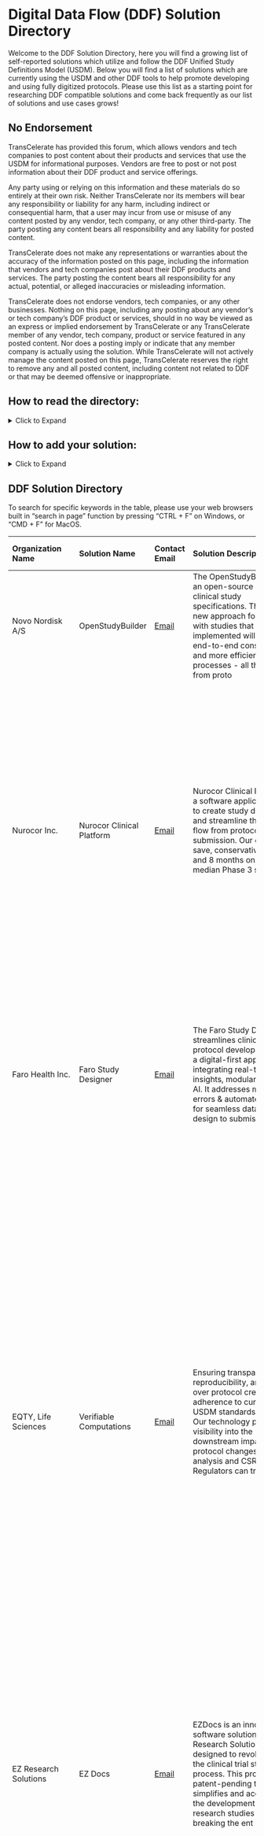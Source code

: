 # Digital Data Flow (DDF) Solution Directory
Welcome to the DDF Solution Directory, here you will find a growing list of self-reported solutions which utilize and follow the DDF Unified Study Definitions Model (USDM). Below you will find a list of solutions which are currently using the USDM and other DDF tools to help promote developing and using fully digitized protocols. Please use this list as a starting point for researching DDF compatible solutions and come back frequently as our list of solutions and use cases grows!

## No Endorsement
TransCelerate has provided this forum, which allows vendors and tech companies to post content about their products and services that use the USDM for informational purposes.  Vendors are free to post or not post information about their DDF product and service offerings. 

Any party using or relying on this information and these materials do so entirely at their own risk.  Neither TransCelerate nor its members will bear any responsibility or liability for any harm, including indirect or consequential harm, that a user may incur from use or misuse of any  content posted by any vendor, tech company, or any other third-party.  The party posting any content bears all responsibility and any liability for posted content.  

TransCelerate does not make any representations or warranties about the accuracy of the information posted on this page, including the information that vendors and tech companies post about their DDF products and services.   The party posting the content bears all responsibility for any actual, potential, or alleged inaccuracies or misleading information.  

TransCelerate does not endorse vendors, tech companies, or any other businesses.  Nothing on this page, including any posting about any vendor’s or tech company’s DDF product or services, should in no way be viewed as an express or implied endorsement by TransCelerate or any TransCelerate member of any vendor, tech company, product or service featured in any posted content.  Nor does a posting imply or indicate that any member company is actually using the solution.
While TransCelerate will not actively manage the content posted on this page, TransCelerate reserves the right to remove any and all posted content, including content not related to DDF or that may be deemed offensive or inappropriate.


## How to read the directory:
<details>

<summary>Click to Expand</summary>

<p></p>
Our current iteration of the DDF Solution Directory is meant to provide basic functionality for capturing and displaying solutions as they are submitted. New solutions will be appended to the bottom of the table in the order they are submitted, and we will work hard to ensure there are no duplications in the material.
<p></p>
<h3><u>Directory Table Colums</u></h3>
Each row of the table represents a unique solution, with colums containing the following information:
<p></p>
<ul>
<li><b>Organization Name</b> - Name of company or team which owns the solution</li>
<li><b>Solution Name</b> - Name of the specific DDF compatible solution</li>
<li><b>Contact Email</b> - Point of contact for more information on the solution</li>
<li><b>Solution Description</b> - Short description of what the solution does, limited to 250 characters max</li>
<li><b>More Info</b> - For more information, click this link to view the long description submitted with the solution</li>
<li><b>Covered Use Cases</b> - Specific use cases addressed by the solution (use case descriptions are below)</li>
<li><b>USDM Version Compatibility</b> - Latest compatible version of the USDM which the solution utilizes</li>
<li><b>Website</b> - External link to organizations website with more information on the specific solution</li>
<p></p>
</ul>
<h3><u>Use Case Descriptions</u></h3>
<ul>
<li><b>Data analytics and reporting</b> - Solutions automating SAP set-up and statistical analysis</li>
<li><b>Data storage in Metadata Repository (MDR)</b> - Solutions enabling data integration from/to an MDR</li>
<li><b>Decentralized Clinical Trials (DCT)</b> - Solutions organizing and/or facilitating DCT set up and operation</li>
<li><b>Diverse and Inclusive Trial Design</b> - Solutions capturing, displaying, and improving trial participant diversity</li>
<li><b>Electronic Data Capture (EDC)</b> - Solutions integrating data from/to EDC systems</li>
<li><b>Electronic Health Record (EHR)</b> - Solutions integrating data from/to EHR systems</li>
<li><b>eSource</b> - Solutions utilizing data integration from non-standard sources (i.e. wearables, in home diagnostics, etc.)</li>
<li><b>Operational systems (i.e. CTMS, IRT, etc.)</b> - Solutions integrating data from/to other operational systems</li>
<li><b>Patient eligibility screening</b> - Solutions utilizing inclusion/exclusion criteria for the purposes of screening participants</li>
<li><b>Registry reporting</b> - Solutions providing automated submission to data registries</li>
<li><b>Regulatory submission</b> - Solutions providing automated submission to regulatory bodies</li>
<li><b>Risk management</b> - Solutions supporting risk assessment, monitoring and/or analysis</li>
<li><b>Study authoring</b> - Solutions used to design and publish a study protocol</li>
</ul>

</details>

## How to add your solution:
<details>
  
<summary>Click to Expand</summary>

<p></p>
Please use the following link to add your solution to our list, specific instructions for completing the form can be found on the linked page.
<p></p>
<a href="https://github.com/transcelerate/ddf-directory/issues/new?assignees=&labels=&projects=&template=new-directory-entry.yml&title=%5BDDF+Directory+Entry%5D+%3A+Please+Copy+Solution+Name+Here">Click here to add your solution</a>
<p></p>
<i>(Note: We are utilizing Github's built in "Issue" function to define a custom form template and capture the solution information)</i>
<p></p>
Please ensure your information is correct before submitting your solution. Once submitted, it will be difficult to modify the captured information, and any site administration will take place once a quarter via written request to <a href="mailto:DDF@transceleratebiopharmainc.com">DDF@transceleratebiopharmainc.com</a>
<p></p>
  
</details>

## DDF Solution Directory

To search for specific keywords in the table, please use your web browsers built in “search in page” function by pressing “CTRL + F” on Windows, or “CMD + F” for MacOS.

| Organization Name | Solution Name | Contact Email | Solution Description | More Info | Covered Use Cases | USDM Version Compatibility | Website |
| :--- | :--- | :--- | :--- | :--- | :--- | :--- | :--- |
| Novo Nordisk A/S | OpenStudyBuilder | [Email](mailto:OpenStudyBuilder@gmail.com) | The OpenStudyBuilder is an open-source project for clinical study specifications. This tool is a new approach for working with studies that once fully implemented will drive end-to-end consistency and more efficient processes - all the way from proto | [More Information](https://github.com/transcelerate/ddf-directory/issues/4) | Data storage in Metadata Repository (MDR) | 3.0 | [LINK](https://novo-nordisk.gitlab.io/nn-public/openstudybuilder/project-description/) |
| Nurocor Inc. | Nurocor Clinical Platform | [Email](mailto:barrie.nelson@nurocor.com) | Nurocor Clinical Platform is a software application suite to create study definitions and streamline the digital flow from protocol to submission. Our clients save, conservatively, $8M and 8 months on the median Phase 3 study. | [More Information](https://github.com/transcelerate/ddf-directory/issues/5) | Data storage in Metadata Repository (MDR), Decentralized Clinical Trials (DCT), Diverse and Inclusive Trial Design, Electronic Data Capture (EDC), Operational systems (i.e. CTMS, IRT, etc.), Patient elegibility screening, Registry reporting, Study authoring, Specimen management, template based clinical document authoring in general | 3.0 | [LINK](https://nurocor.com) |
| Faro Health Inc. | Faro Study Designer | [Email](mailto:sales@farohealth.com) | The Faro Study Designer streamlines clinical trial protocol development with a digital-first approach, integrating real-time insights, modular design & AI. It addresses manual errors & automates tasks for seamless data flow from design to submission. | [More Information](https://github.com/transcelerate/ddf-directory/issues/6) | Data analytics and reporting, Decentralized Clinical Trials (DCT), Diverse and Inclusive Trial Design, Electronic Data Capture (EDC), Operational systems (i.e. CTMS, IRT, etc.), Study authoring, Digitalized Study Designer | 3.0 | [LINK](https://farohealth.com) |
| EQTY, Life Sciences | Verifiable Computations | [Email](mailto:alistair.dootson@eqtylab.io) | Ensuring transparency, reproducibility, and control over protocol creation and adherence to current USDM standards is crucial. Our technology provides visibility into the downstream impacts of protocol changes on analysis and CSR. Regulators can trus | [More Information](https://github.com/transcelerate/ddf-directory/issues/7) | Data analytics and reporting, Data storage in Metadata Repository (MDR), Decentralized Clinical Trials (DCT), Diverse and Inclusive Trial Design, Electronic Data Capture (EDC), Electronic Health Record (EHR), eSource, Operational systems (i.e. CTMS, IRT, etc.), Registry reporting, Regulatory submission, Risk management, Study authoring, We are honored to be considered for designing a modern clinical data and computational environment for regulators. This will enable RWE submissions, AI use, and eliminate data submissions by sponsors, simplifying management for federal organizations. | 3.0 | [LINK](eqytlab.io) |
| EZ Research Solutions | EZ Docs | [Email](mailto:angie.schwab@ezresearchsolutions.com) | EZDocs is an innovative software solution by EZ Research Solutions designed to revolutionize the clinical trial start-up process. This proprietary, patent-pending tool simplifies and accelerates the development of research studies by breaking the ent | [More Information](https://github.com/transcelerate/ddf-directory/issues/8) | Data storage in Metadata Repository (MDR), Decentralized Clinical Trials (DCT), Diverse and Inclusive Trial Design, eSource, Patient elegibility screening, Regulatory submission, Risk management, Study authoring | 2.0 | [LINK](https://www.ezresearchsolutions.com/) |
| Indegene, Inc. | Next Digital Protocol authoring | [Email](mailto:Mark.williams@indegene.com) | A web based User interface to author a new digital protocol using the Transcelerate Clinical Protocol Template (CPT) ( or a custom protocol  template) utilizing standards specified in CDISC’s USDM v3.0 to create a machine-readable JSON file as well a | [More Information](https://github.com/transcelerate/ddf-directory/issues/9) | Data analytics and reporting, Data storage in Metadata Repository (MDR), Decentralized Clinical Trials (DCT), Diverse and Inclusive Trial Design, Electronic Data Capture (EDC), Study authoring, Beyond currently working solutions for Protocol digitization, authoring and accelerating Clinical study database (eDC) specification design as a DDF downstream use case, Indegene’s NEXT protocol authoring and database accelerator platform was architected to enable future downstream use cases beyond the digital protocol and clinical study database creation such as application and process accelerators for creating digitized documents such as the SAP, standard study TLF specifications and CSR content from a “One Source of Truth” approach These additional DDF downstream use cases are a work in progress currently as standards for these deliverables and documents evolve. | 3.0 | [LINK](https://www.indegene.com/what-we-do/enterprise-clinical-solutions) |
| TATA CONSULTANCY SERVICES LTD. | TCS ADD™ Metadata Repository | [Email](mailto:mayank.bhatia@tcs.com) | https://www.tcs.com/what-we-do/products-platforms/tcs-add/solution/tcs-add-metadata-repository-platform | [More Information](https://github.com/transcelerate/ddf-directory/issues/10) | Data storage in Metadata Repository (MDR), Electronic Data Capture (EDC) | 3.0 | [LINK](https://www.tcs.com/what-we-do/products-platforms/tcs-add/solution/tcs-add-metadata-repository-platform) |
| Sycamore Informatics | Sycamore SPA (Structured Protocol Authoring) | [Email](mailto:pmalik@sycamoreinformatics.com) | Sycamore SPA manages structured study definition with machine-readable Schedule of Activities. The configurable templates allow us to produce Study Protocol, CSR, SAP, etc. The SoA automates the study CRF and other downstream specifications in Sycamo | [More Information](https://github.com/transcelerate/ddf-directory/issues/11) | Diverse and Inclusive Trial Design, Electronic Data Capture (EDC), eSource, Study authoring | 3.0 | [LINK](https://www.sycamoreinformatics.com) |
| Sycamore Informatics | Sycamore MDR (Metadata Repository) | [Email](mailto:pmalik@sycamoreinformatics.com) | Sycamore MDR is a metadata repository to manage Clinical Data Standards and build faster study specifications (EDC, DTS, SDTM) conforming to the standards and consume them for EDC build, SDTM transformation, etc. | [More Information](https://github.com/transcelerate/ddf-directory/issues/12) | Data storage in Metadata Repository (MDR), Diverse and Inclusive Trial Design, Electronic Data Capture (EDC) | 3.0 | [LINK](https://www.sycamoreinformatics.com) |
| Sycamore Informatics | Sycamore CDR (Clinical Data Repository) | [Email](mailto:pmalik@sycamoreinformatics.com) | Sycamore CDR enables secure clinical trial and real-world data storage, with granular role-based access, version control, blinding/unblinding, and compliance with data provenance and chain of custody regulations like 21CFR11, EU Annex 11, and ICH E6. | [More Information](https://github.com/transcelerate/ddf-directory/issues/13) | Data analytics and reporting, Diverse and Inclusive Trial Design, Electronic Data Capture (EDC), eSource, Operational systems (i.e. CTMS, IRT, etc.), Regulatory submission | 3.0 | [LINK](https://www.sycamoreinformatics.com) |
| Sycamore Informatics | Sycamore SCE (Statistical Computing Environment) | [Email](mailto:pmalik@sycamoreinformatics.com) | Sycamore SCE provides a single authoritative source for managing biostats and statistical programs. It offers version control, audit trails, traceable execution, dependency management, security, workflow and clinical reporting and analysis tasks. | [More Information](https://github.com/transcelerate/ddf-directory/issues/14) | Data analytics and reporting, Data storage in Metadata Repository (MDR), Regulatory submission, Statistical Computing Environment (SCE) | 3.0 | [LINK](https://www.sycamoreinformatics.com) |
| Sycamore Informatics | Sycamore DTM (Data Transformation Module) | [Email](mailto:pmalik@sycamoreinformatics.com) | Sycamore DTM automates the study data transformation to produce submission-ready SDTM datasets and define.xml. | [More Information](https://github.com/transcelerate/ddf-directory/issues/15) | Data analytics and reporting, Data storage in Metadata Repository (MDR), Diverse and Inclusive Trial Design, Electronic Data Capture (EDC), eSource, Regulatory submission, Statistical Computing Environment (SCE) | 3.0 | [LINK](https://www.sycamoreinformatics.com) |
| Sycamore Informatics | Sycamore DSW (Data Science Workbench) | [Email](mailto:pmalik@sycamoreinformatics.com) | Sycamore DSW allows reproducible clinical analyses using R and Python technologies within Sycamore SCE. It enables users to use R/Python programs and apps along with workflows, access control, and audit trail features. | [More Information](https://github.com/transcelerate/ddf-directory/issues/16) | Data analytics and reporting, Regulatory submission, Statistical Computing Environment (SCE) | 3.0 | [LINK](https://www.sycamoreinformatics.com) |
| Sycamore Informatics | Sycamore ODR (Operational Data Repository) | [Email](mailto:pmalik@sycamoreinformatics.com) | Sycamore ODR enables users to access Sycamore SCE’s operational data in real time for reporting and visualization purposes. | [More Information](https://github.com/transcelerate/ddf-directory/issues/17) | Data analytics and reporting, Statistical Computing Environment (SCE) | 3.0 |  |
| tenXclinical | tenXclinical AI Platform for Clinical Trial Research Operations | [Email](mailto:info@tenxclinical.com) | A private AI platform that distills information for study operations teams to efficiently train sites and make clinical research operations less tedious, attain higher quality data, and become more efficient. | [More Information](https://github.com/transcelerate/ddf-directory/issues/18) | Decentralized Clinical Trials (DCT), Diverse and Inclusive Trial Design, Operational systems (i.e. CTMS, IRT, etc.), Regulatory submission, Risk management, Study authoring, Clinical Trial GPT Copilot, Clinical Site Training, Regulatory Essential Document creating, Study Startup | 2.0 | [LINK](https://www.tenxclinical.com/contact) |
| NNIT | NNIT FHIR-USDM Methodology | [Email](mailto:brtt@nnit.com) | The NNIT USDM-FHIR Methodology revolutionizes clinical protocol data exchange by mapping the Unified Study Definitions Model (USDM) to Fast Healthcare Interoperability Resources (FHIR). This approach streamlines integration with downstream systems li | [More Information](https://github.com/transcelerate/ddf-directory/issues/19) | Electronic Data Capture (EDC), Electronic Health Record (EHR), Operational systems (i.e. CTMS, IRT, etc.) | 2.0 |  |
| Citeline | TrialScope Disclose | [Email](mailto:Arran.Carter@citeline.com) | TrialScope Disclose streamlines the clinical trial disclosure process with a unified platform that centralizes content and automates submissions to global registries. By eliminating duplication across multiple systems, the software minimizes complian | [More Information](https://github.com/transcelerate/ddf-directory/issues/20) | Operational systems (i.e. CTMS, IRT, etc.), Registry reporting, Regulatory submission, Risk management | 3.0 |  |